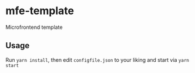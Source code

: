# mfe-template
Microfrontend template

## Usage
Run `yarn install`, then edit `configfile.json` to your liking and start via `yarn start` 